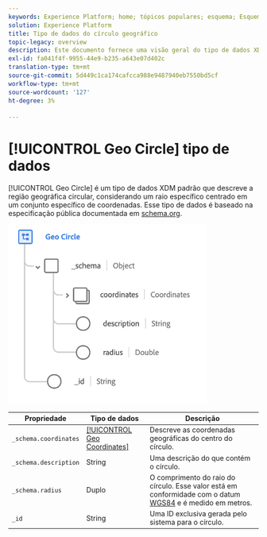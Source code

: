 ```yaml
---
keywords: Experience Platform; home; tópicos populares; esquema; Esquema; XDM; campos; esquemas; esquemas; geo; círculo; tipo de dados; tipo de dados;
solution: Experience Platform
title: Tipo de dados do círculo geográfico
topic-legacy: overview
description: Este documento fornece uma visão geral do tipo de dados XDM de círculo geográfico.
exl-id: fa041f4f-9955-44e9-b235-a643e07d402c
translation-type: tm+mt
source-git-commit: 5d449c1ca174cafcca988e9487940eb7550bd5cf
workflow-type: tm+mt
source-wordcount: '127'
ht-degree: 3%

---
```


# [!UICONTROL Geo Circle] tipo de dados

[!UICONTROL Geo Circle] é um tipo de dados XDM padrão que descreve a região geográfica circular, considerando um raio específico centrado em um conjunto específico de coordenadas. Esse tipo de dados é baseado na especificação pública documentada em [schema.org](http://schema.org/GeoCircle).

<img src="../images/data-types/geo-circle.png" width="400" /><br />

| Propriedade | Tipo de dados | Descrição |
| --- | --- | --- |
| `_schema.coordinates` | [[!UICONTROL Geo Coordinates]](./geo-coordinates.md) | Descreve as coordenadas geográficas do centro do círculo. |
| `_schema.description` | String | Uma descrição do que contém o círculo. |
| `_schema.radius` | Duplo | O comprimento do raio do círculo. Esse valor está em conformidade com o datum [WGS84](http://gisgeography.com/wgs84-world-geodetic-system/) e é medido em metros. |
| `_id` | String | Uma ID exclusiva gerada pelo sistema para o círculo. |

